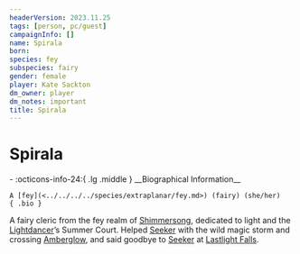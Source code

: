 ```yaml
---
headerVersion: 2023.11.25
tags: [person, pc/guest]
campaignInfo: []
name: Spirala
born:
species: fey
subspecies: fairy
gender: female
player: Kate Sackton
dm_owner: player
dm_notes: important
title: Spirala
---
```

# Spirala
<div class="grid cards ext-narrow-margin ext-one-column" markdown>
- :octicons-info-24:{ .lg .middle } __Biographical Information__

    A [fey](<../../../../species/extraplanar/fey.md>) (fairy) (she/her)  
    { .bio }

</div>


A fairy cleric from the fey realm of [Shimmersong](<../../../../gazetteer/extraplanar/feywild/shimmersong.md>), dedicated to light and the [Lightdancer](<../../../extraplanar-powers/archfey/lightdancer.md>)’s Summer Court. Helped [Seeker](<../seeker.md>) with the wild magic storm and crossing [Amberglow](<../../../../gazetteer/extraplanar/feywild/amberglow/amberglow.md>), and said goodbye to [Seeker](<../seeker.md>) at [Lastlight Falls](<../../../../gazetteer/extraplanar/feywild/amberglow/lastlight-falls.md>).